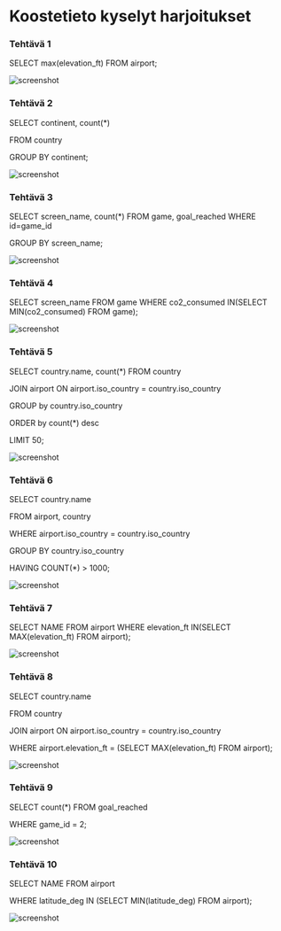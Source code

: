 # Koostetieto kyselyt harjoitukset

### Tehtävä 1

SELECT max(elevation_ft) FROM airport;

![screenshot](https://i.imgur.com/QGNyNKt.png)

### Tehtävä 2

SELECT continent, count(*) 

FROM country

GROUP BY continent;

![screenshot](https://i.imgur.com/tc3YbkW.png)

### Tehtävä 3

SELECT screen_name, count(*) FROM game, goal_reached WHERE id=game_id

GROUP BY screen_name;

![screenshot](https://i.imgur.com/wuhHawP.png)

### Tehtävä 4

SELECT screen_name FROM game WHERE co2_consumed IN(SELECT MIN(co2_consumed) FROM game);

![screenshot](https://i.imgur.com/fnLygxL.png)

### Tehtävä 5

SELECT country.name, count(*) FROM country

JOIN airport ON airport.iso_country = country.iso_country

GROUP by country.iso_country

ORDER by count(*) desc

LIMIT 50;

![screenshot](https://i.imgur.com/lDINibe.png)

### Tehtävä 6

SELECT country.name

FROM airport, country

WHERE airport.iso_country = country.iso_country

GROUP BY country.iso_country

HAVING COUNT(*) > 1000;

![screenshot](https://i.imgur.com/LOidBvy.png)

### Tehtävä 7

SELECT NAME FROM airport  WHERE elevation_ft IN(SELECT MAX(elevation_ft) FROM airport);

![screenshot](https://i.imgur.com/G0F2YG7.png)

### Tehtävä 8

SELECT country.name

FROM country

JOIN airport ON airport.iso_country = country.iso_country

WHERE airport.elevation_ft = (SELECT MAX(elevation_ft) FROM airport);

![screenshot](https://i.imgur.com/S5a2dTW.png)

### Tehtävä 9

SELECT count(*) FROM goal_reached

WHERE game_id = 2;

![screenshot](https://i.imgur.com/pCzkAqz.png)

### Tehtävä 10

SELECT NAME FROM airport

WHERE latitude_deg IN (SELECT MIN(latitude_deg) FROM airport);

![screenshot](https://i.imgur.com/evNxco5.png)
